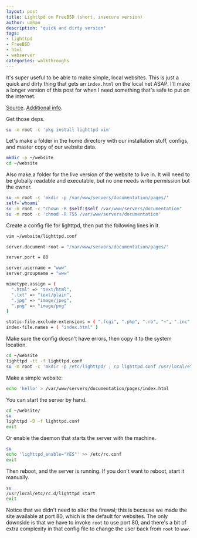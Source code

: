 ```yaml
---
layout: post
title: Lighttpd on FreeBSD (short, insecure version)
author: umhau
description: "quick and dirty version"
tags: 
- lighttpd
- FreeBSD
- html
- webserver
categories: walkthroughs
---
```


It's super useful to be able to make simple, local websites. This is just a quick and dirty thing that gets an `index.html` on the local net ASAP.  I'll make a longer version of this post for when I need something that's safe to put on the internet.

[Source](https://redmine.lighttpd.net/projects/lighttpd/wiki/TutorialConfiguration). [Additional info](https://redmine.lighttpd.net/projects/lighttpd/repository/14/revisions/master/entry/doc/config/lighttpd.conf).

Get those deps.

```sh
su -m root -c 'pkg install lighttpd vim'
```

Let's make a folder in the home directory with our installation stuff, configs, and master copy of our website data.

```sh
mkdir -p ~/website
cd ~/website
```

Also make a folder for the live version of the website to live in. It will need to be globally readable and executable, but no one needs write permission but the owner.

```sh
su -m root -c 'mkdir -p /var/www/servers/documentation/pages/'
self=`whoami`
su -m root -c "chown -R $self:$self /var/www/servers/documentation"
su -m root -c 'chmod -R 755 /var/www/servers/documentation'
```

Create a config file for lighttpd, then put the following lines in it.

```sh
vim ~/website/lighttpd.conf
```
```sh
server.document-root = "/var/www/servers/documentation/pages/" 

server.port = 80

server.username = "www" 
server.groupname = "www" 

mimetype.assign = (
  ".html" => "text/html", 
  ".txt" => "text/plain",
  ".jpg" => "image/jpeg",
  ".png" => "image/png" 
)

static-file.exclude-extensions = ( ".fcgi", ".php", ".rb", "~", ".inc" )
index-file.names = ( "index.html" )
```

Make sure the config doesn't have errors, then copy it to the system location.

```sh
cd ~/website
lighttpd -tt -f lighttpd.conf
su -m root -c 'mkdir -p /etc/lighttpd/ ; cp lighttpd.conf /usr/local/etc/lighttpd/'
```

Make a simple website:

```sh
echo 'hello' > /var/www/servers/documentation/pages/index.html
```

You can start the server by hand. 

```sh
cd ~/website/
su
lighttpd -D -f lighttpd.conf
exit
```

Or enable the daemon that starts the server with the machine.

```sh
su
echo 'lighttpd_enable="YES"' >> /etc/rc.conf
exit
```

Then reboot, and the server is running. If you don't want to reboot, start it manually.

```sh
su
/usr/local/etc/rc.d/lighttpd start
exit
```

Notice that we didn't need to alter the firewal; this is because we made the site available at port 80, which is the default for websites. The only downside is that we have to invoke `root` to use port 80, and there's a bit of extra complexity in that config file to change the user back from `root` to `www`. 
